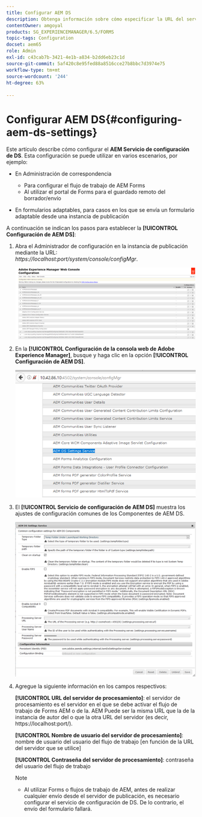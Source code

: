 ```yaml
---
title: Configurar AEM DS
description: Obtenga información sobre cómo especificar la URL del servidor de procesamiento antes de enviar un formulario.
contentOwner: amgoyal
products: SG_EXPERIENCEMANAGER/6.5/FORMS
topic-tags: Configuration
docset: aem65
role: Admin
exl-id: c43cab7b-3421-4e1b-a834-b2dd6eb23c1d
source-git-commit: 5af420c8e95fed88a8516cce27b8bbc7d3974e75
workflow-type: tm+mt
source-wordcount: '244'
ht-degree: 63%

---
```


# Configurar AEM DS{#configuring-aem-ds-settings}

Este artículo describe cómo configurar el **AEM Servicio de configuración de DS**. Esta configuración se puede utilizar en varios escenarios, por ejemplo:

* En Administración de correspondencia

   * Para configurar el flujo de trabajo de AEM Forms
   * Al utilizar el portal de Forms para el guardado remoto del borrador/envío

* En formularios adaptables, para casos en los que se envía un formulario adaptable desde una instancia de publicación

A continuación se indican los pasos para establecer la **[!UICONTROL Configuración de AEM DS]**:

1. Abra el Administrador de configuración en la instancia de publicación mediante la URL:\
   *https://localhost:port/system/console/configMgr*.

   ![Configuración de la consola web AEM ](assets/web_configuration_console_new.png)

1. En la **[!UICONTROL Configuración de la consola web de Adobe Experience Manager]**, busque y haga clic en la opción **[!UICONTROL Configuración de AEM DS]**.

   ![Configuración de DS](assets/ds_settings_new.png)

1. El **[!UICONTROL Servicio de configuración de AEM DS]** muestra los ajustes de configuración comunes de los Componentes de AEM DS.

   ![Servicio de configuración de DS](assets/ds_settings_service_new.png)

1. Agregue la siguiente información en los campos respectivos:

   **[!UICONTROL URL del servidor de procesamiento]**: el servidor de procesamiento es el servidor en el que se debe activar el flujo de trabajo de Forms AEM o de la. AEM Puede ser la misma URL que la de la instancia de autor del o que la otra URL del servidor (es decir, https://localhost:port/).

   **[!UICONTROL Nombre de usuario del servidor de procesamiento]**: nombre de usuario del usuario del flujo de trabajo [en función de la URL del servidor que se utilice]

   **[!UICONTROL Contraseña del servidor de procesamiento]**: contraseña del usuario del flujo de trabajo

   >[!NOTE]
   >
   >
   >    
   >    
   >    * Al utilizar Forms o flujos de trabajo de AEM, antes de realizar cualquier envío desde el servidor de publicación, es necesario configurar el servicio de configuración de DS. De lo contrario, el envío del formulario fallará.
   >    
   >
